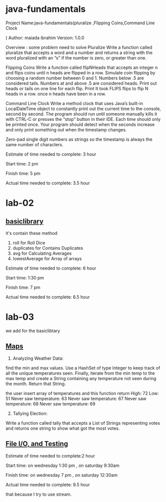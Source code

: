 # java-fundamentals
Project Name:java-fundamentals(pluralize ,Flipping Coins,Command Line Clock

)
Author: maiada ibrahim
Version: 1.0.0 

Overview : some problem need to solve
Pluralize
Write a function called pluralize that accepts a word and a number and returns a string with the word pluralized with an “s” if the number is zero, or greater than one.

Flipping Coins
Write a function called flipNHeads that accepts an integer n and flips coins until n heads are flipped in a row. Simulate coin flipping by choosing a random number between 0 and 1. Numbers below .5 are considered tails. Numbers at and above .5 are considered heads. Print out heads or tails on one line for each flip. Print It took FLIPS flips to flip N heads in a row. once n heads have been in a row.

Command Line Clock
Write a method clock that uses Java’s built-in LocalDateTime object to constantly print out the current time to the console, second by second. The program should run until someone manually kills it with CTRL-C or presses the “stop” button in their IDE. Each time should only be printed once. Your program should detect when the seconds increase and only print something out when the timestamp changes.

Zero-pad single digit numbers as strings so the timestamp is always the same number of characters.


Estimate of time needed to complete: 3 hour

Start time: 2 pm

Finish time: 5 pm

Actual time needed to complete: 3.5 hour



# lab-02 
## [basiclibrary](https://github.com/Maiada-Ibrahim/java-fundamentals/blob/main/basiclibrary3/app/src/main/java/basiclibrary3/App.java)
it's contain these method
1. roll for Roll Dice
2. duplicates for Contains Duplicates
3. avg for Calculating Averages
4. lowestAverage for Array of arrays

Estimate of time needed to complete: 6 hour

Start time: 1:30 pm

Finish time: 7 pm

Actual time needed to complete: 6.5 hour

# lab-03 
we add for the basiclibtary 

 ## [Maps](https://github.com/Maiada-Ibrahim/java-fundamentals/blob/main/basiclibrary3/app/src/main/java/basiclibrary3/App.java)
1. Analyzing Weather Data:

find the min and max values. Use a HashSet of type Integer to keep track of all the unique temperatures seen. Finally, iterate from the min temp to the max temp and create a String containing any temperature not seen during the month. Return that String.

the user insert array of temperatures and this function return 
High: 72
Low: 51
Never saw temperature: 63
Never saw temperature: 67
Never saw temperature: 68
Never saw temperature: 69


2. Tallying Election:

Write a function called tally that accepts a List of Strings representing votes and returns one string to show what got the most votes.


 ## [File I/O, and Testing](https://github.com/Maiada-Ibrahim/java-fundamentals/tree/main/linter1)


Estimate of time needed to complete:2 hour

Start time: on wednesday  1:30 pm  ,  on saturday  9:30am 

Finish time: on wednesday   7 pm  ,   on saturday  12:30am 

Actual time needed to complete: 9.5 hour

that because I try to use stream.